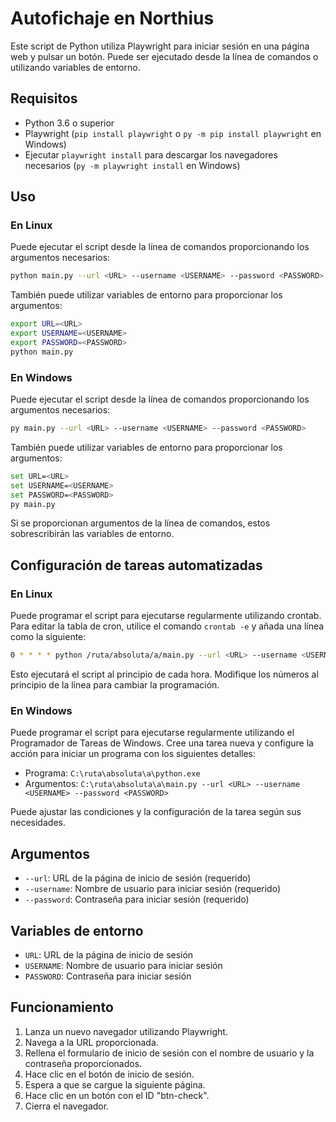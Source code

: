 # Autofichaje en Northius

Este script de Python utiliza Playwright para iniciar sesión en una página web y pulsar un botón. Puede ser ejecutado desde la línea de comandos o utilizando variables de entorno.

## Requisitos

- Python 3.6 o superior
- Playwright (`pip install playwright` o `py -m pip install playwright` en Windows)
- Ejecutar `playwright install` para descargar los navegadores necesarios (`py -m playwright install` en Windows)

## Uso

### En Linux

Puede ejecutar el script desde la línea de comandos proporcionando los argumentos necesarios:

```bash
python main.py --url <URL> --username <USERNAME> --password <PASSWORD>
```

También puede utilizar variables de entorno para proporcionar los argumentos:

```bash
export URL=<URL>
export USERNAME=<USERNAME>
export PASSWORD=<PASSWORD>
python main.py
```

### En Windows

Puede ejecutar el script desde la línea de comandos proporcionando los argumentos necesarios:

```bash
py main.py --url <URL> --username <USERNAME> --password <PASSWORD>
```

También puede utilizar variables de entorno para proporcionar los argumentos:

```bash
set URL=<URL>
set USERNAME=<USERNAME>
set PASSWORD=<PASSWORD>
py main.py
```

Si se proporcionan argumentos de la línea de comandos, estos sobrescribirán las variables de entorno.

## Configuración de tareas automatizadas

### En Linux

Puede programar el script para ejecutarse regularmente utilizando crontab. Para editar la tabla de cron, utilice el comando `crontab -e` y añada una línea como la siguiente:

```bash
0 * * * * python /ruta/absoluta/a/main.py --url <URL> --username <USERNAME> --password <PASSWORD>
```

Esto ejecutará el script al principio de cada hora. Modifique los números al principio de la línea para cambiar la programación.

### En Windows

Puede programar el script para ejecutarse regularmente utilizando el Programador de Tareas de Windows. Cree una tarea nueva y configure la acción para iniciar un programa con los siguientes detalles:

- Programa: `C:\ruta\absoluta\a\python.exe`
- Argumentos: `C:\ruta\absoluta\a\main.py --url <URL> --username <USERNAME> --password <PASSWORD>`

Puede ajustar las condiciones y la configuración de la tarea según sus necesidades.

## Argumentos

- `--url`: URL de la página de inicio de sesión (requerido)
- `--username`: Nombre de usuario para iniciar sesión (requerido)
- `--password`: Contraseña para iniciar sesión (requerido)

## Variables de entorno

- `URL`: URL de la página de inicio de sesión
- `USERNAME`: Nombre de usuario para iniciar sesión
- `PASSWORD`: Contraseña para iniciar sesión

## Funcionamiento

1. Lanza un nuevo navegador utilizando Playwright.
2. Navega a la URL proporcionada.
3. Rellena el formulario de inicio de sesión con el nombre de usuario y la contraseña proporcionados.
4. Hace clic en el botón de inicio de sesión.
5. Espera a que se cargue la siguiente página.
6. Hace clic en un botón con el ID "btn-check".
7. Cierra el navegador.